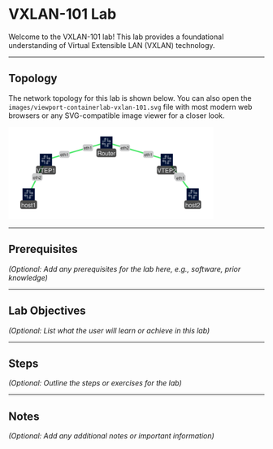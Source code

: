 # VXLAN-101 Lab

Welcome to the VXLAN-101 lab! This lab provides a foundational understanding of Virtual Extensible LAN (VXLAN) technology.

---
## Topology

The network topology for this lab is shown below. You can also open the `images/viewport-containerlab-vxlan-101.svg` file with most modern web browsers or any SVG-compatible image viewer for a closer look.

<img src="images/viewport-containerlab-vxlan-101.svg" alt="VXLAN-101 Topology" width="80%">

---
## Prerequisites

*(Optional: Add any prerequisites for the lab here, e.g., software, prior knowledge)*

---
## Lab Objectives

*(Optional: List what the user will learn or achieve in this lab)*

---
## Steps

*(Optional: Outline the steps or exercises for the lab)*

---
## Notes

*(Optional: Add any additional notes or important information)*